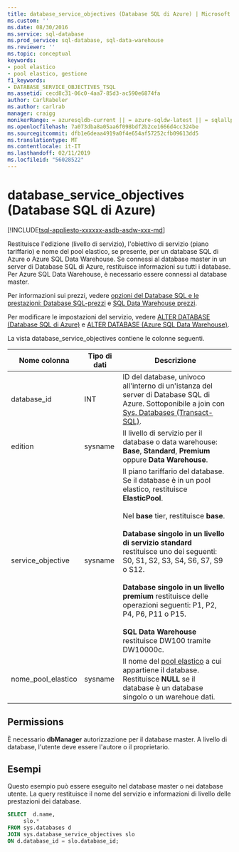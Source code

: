 ```yaml
---
title: database_service_objectives (Database SQL di Azure) | Microsoft Docs
ms.custom: ''
ms.date: 08/30/2016
ms.service: sql-database
ms.prod_service: sql-database, sql-data-warehouse
ms.reviewer: ''
ms.topic: conceptual
keywords:
- pool elastico
- pool elastico, gestione
f1_keywords:
- DATABASE_SERVICE_OBJECTIVES_TSQL
ms.assetid: cecd8c31-06c0-4aa7-85d3-ac590e6874fa
author: CarlRabeler
ms.author: carlrab
manager: craigg
monikerRange: = azuresqldb-current || = azure-sqldw-latest || = sqlallproducts-allversions
ms.openlocfilehash: 7a073dba8a05aa6f098bdf2b2ce1666d4cc324be
ms.sourcegitcommit: dfb1e6deaa4919a0f4e654af57252cfb09613dd5
ms.translationtype: MT
ms.contentlocale: it-IT
ms.lasthandoff: 02/11/2019
ms.locfileid: "56028522"
---
```

# <a name="sysdatabaseserviceobjectives-azure-sql-database"></a>database_service_objectives (Database SQL di Azure)
[!INCLUDE[tsql-appliesto-xxxxxx-asdb-asdw-xxx-md](../../includes/tsql-appliesto-xxxxxx-asdb-asdw-xxx-md.md)]

Restituisce l'edizione (livello di servizio), l'obiettivo di servizio (piano tariffario) e nome del pool elastico, se presente, per un database SQL di Azure o Azure SQL Data Warehouse. Se connessi al database master in un server di Database SQL di Azure, restituisce informazioni su tutti i database. Per Azure SQL Data Warehouse, è necessario essere connessi al database master.  
  
  
 Per informazioni sui prezzi, vedere [opzioni del Database SQL e le prestazioni: Database SQL-prezzi](https://azure.microsoft.com/pricing/details/sql-database/) e [SQL Data Warehouse prezzi](https://azure.microsoft.com/pricing/details/sql-data-warehouse/).  
  
 Per modificare le impostazioni del servizio, vedere [ALTER DATABASE (Database SQL di Azure)](../../t-sql/statements/alter-database-azure-sql-database.md) e [ALTER DATABASE (Azure SQL Data Warehouse)](../../t-sql/statements/alter-database-azure-sql-data-warehouse.md).  
  
 La vista database_service_objectives contiene le colonne seguenti.  
  
|Nome colonna|Tipo di dati|Descrizione|  
|-----------------|---------------|-----------------|  
|database_id|INT|ID del database, univoco all'interno di un'istanza del server di Database SQL di Azure. Sottoponibile a join con [Sys. Databases &#40;Transact-SQL&#41;](../../relational-databases/system-catalog-views/sys-databases-transact-sql.md).|  
|edition|sysname|Il livello di servizio per il database o data warehouse: **Base**, **Standard**, **Premium** oppure **Data Warehouse**.|  
|service_objective|sysname|Il piano tariffario del database. Se il database è in un pool elastico, restituisce **ElasticPool**.<br /><br /> Nel **base** tier, restituisce **base**.<br /><br /> **Database singolo in un livello di servizio standard** restituisce uno dei seguenti: S0, S1, S2, S3, S4, S6, S7, S9 o S12.<br /><br /> **Database singolo in un livello premium** restituisce delle operazioni seguenti: P1, P2, P4, P6, P11 o P15.<br /><br /> **SQL Data Warehouse** restituisce DW100 tramite DW10000c.|  
|nome_pool_elastico|sysname|Il nome del [pool elastico](https://azure.microsoft.com/documentation/articles/sql-database-elastic-pool/) a cui appartiene il database. Restituisce **NULL** se il database è un database singolo o un warehoue dati.|  
  
## <a name="permissions"></a>Permissions  
 È necessario **dbManager** autorizzazione per il database master.  A livello di database, l'utente deve essere l'autore o il proprietario.  
  
## <a name="examples"></a>Esempi  
 Questo esempio può essere eseguito nel database master o nei database utente. La query restituisce il nome del servizio e informazioni di livello delle prestazioni dei database.  
  
```sql  
SELECT  d.name,   
     slo.*    
FROM sys.databases d   
JOIN sys.database_service_objectives slo    
ON d.database_id = slo.database_id;  
  
```  
  
  
